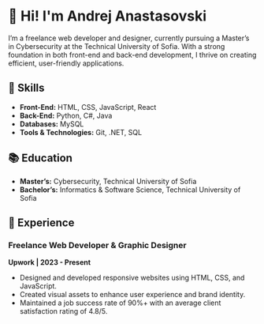 # 👋 Hi! I'm Andrej Anastasovski

I’m a freelance web developer and designer, currently pursuing a Master’s in Cybersecurity at the Technical University of Sofia. With a strong foundation in both front-end and back-end development, I thrive on creating efficient, user-friendly applications.

## 🚀 Skills
- **Front-End:** HTML, CSS, JavaScript, React
- **Back-End:** Python, C#, Java
- **Databases:** MySQL
- **Tools & Technologies:** Git, .NET, SQL

## 📚 Education
- **Master’s:** Cybersecurity, Technical University of Sofia
- **Bachelor’s:** Informatics & Software Science, Technical University of Sofia

## 🌟 Experience

### Freelance Web Developer & Graphic Designer
**Upwork | 2023 - Present**
- Designed and developed responsive websites using HTML, CSS, and JavaScript.
- Created visual assets to enhance user experience and brand identity.
- Maintained a job success rate of 90%+ with an average client satisfaction rating of 4.8/5.
